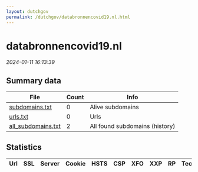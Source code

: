 ```yaml
---
layout: dutchgov
permalink: /dutchgov/databronnencovid19.nl.html
---
```



# databronnencovid19.nl
*2024-01-11 16:13:39*
## Summary data


| File       | Count | Info |
|------------|-------|------|
|[subdomains.txt](/data/databronnencovid19.nl/subdomains.txt)|0|Alive subdomains|
|[urls.txt](/data/databronnencovid19.nl/urls.txt)|0|Urls|
|[all_subdomains.txt](/data/databronnencovid19.nl/all_subdomains.txt)|2|All found subdomains (history)|


## Statistics


| Url | SSL | Server | Cookie | HSTS | CSP | XFO | XXP | RP | Tech |Title |
|------------|-------|------|------|------|------|------|------|------|------|------|